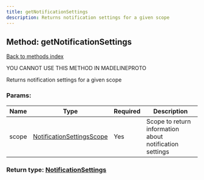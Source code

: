 ```yaml
---
title: getNotificationSettings
description: Returns notification settings for a given scope
---
```

## Method: getNotificationSettings  
[Back to methods index](index.md)


YOU CANNOT USE THIS METHOD IN MADELINEPROTO


Returns notification settings for a given scope

### Params:

| Name     |    Type       | Required | Description |
|----------|---------------|----------|-------------|
|scope|[NotificationSettingsScope](../types/NotificationSettingsScope.md) | Yes|Scope to return information about notification settings|


### Return type: [NotificationSettings](../types/NotificationSettings.md)

